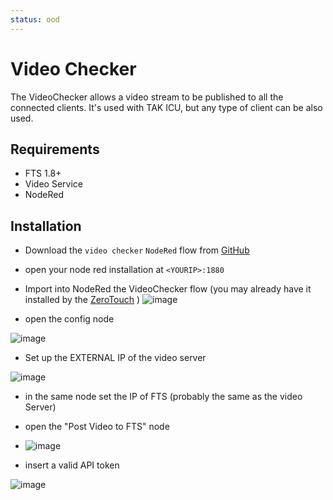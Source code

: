 ```yaml
---
status: ood
---
```


# Video Checker

The VideoChecker allows a video stream to be published to all the connected clients.
It's used with TAK ICU, but any type of client can be also used.

## Requirements
- FTS 1.8+
- Video Service
- NodeRed

## Installation

- Download the `video checker`  `NodeRed` flow from [GitHub](https://github.com/FreeTAKTeam/FreeTAKHub_VideoChecker/releases)
- open your node red installation at `<YOURIP>:1880`
- Import into NodeRed the VideoChecker flow (you may already have it installed by the [ZeroTouch](../../../Installation/mechanism/Ansible/ZeroTouchInstall.md) )
 ![image](https://github.com/FreeTAKTeam/FreeTAKServer-User-Docs/assets/60719165/9f4427c9-015f-4246-9808-4acf99f858c7)

- open the config node

![image](https://user-images.githubusercontent.com/60719165/167701401-87cb0df7-c256-4d2b-b44e-be7b1ed59e93.png)

- Set up the EXTERNAL IP of the video server 
 
![image](https://user-images.githubusercontent.com/60719165/167701322-46eb1def-cad0-48ed-9d25-872751a38bd0.png)

- in the same node set the IP of FTS (probably the same as the video Server)
- open the "Post Video to FTS" node

- ![image](https://user-images.githubusercontent.com/60719165/167701564-ab16cf03-c20a-4dfb-a05d-b283bc6d00b9.png)

- insert a valid API token

![image](https://user-images.githubusercontent.com/60719165/167701159-fb6e9998-08cf-4251-b5f4-5437832528e8.png)
